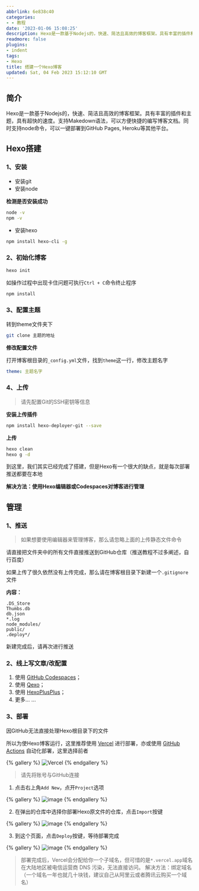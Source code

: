 ```yaml
---
abbrlink: 6e838c40
categories:
- - 教程
date: '2023-01-06 15:08:25'
description: Hexo是一款基于Nodejs的，快速、简洁且高效的博客框架。具有丰富的插件和主题，具有超快的速度。支持Makedown语法，可以方便快捷的编写博客文档。同时支持node命令，可以一键部署到GitHub Pages, Heroku等其他平台。
readmore: false
plugins:
- indent
tags:
- Hexo
title: 搭建一个Hexo博客
updated: Sat, 04 Feb 2023 15:12:10 GMT
---
```

## 简介

Hexo是一款基于Nodejs的，快速、简洁且高效的博客框架。具有丰富的插件和主题，具有超快的速度。支持Makedown语法，可以方便快捷的编写博客文档。同时支持node命令，可以一键部署到GitHub Pages, Heroku等其他平台。

## Hexo搭建

### 1、安装

- 安装git
- 安装node

**检测是否安装成功**

```bash
node -v
npm -v
```

- 安装hexo

```bash
npm install hexo-cli -g
```

### 2、初始化博客

```bash
hexo init
```

如操作过程中出现卡住问题可执行`Ctrl + C`命令终止程序

```bash
npm install
```

### 3、配置主题

转到theme文件夹下

```bash
git clone 主题的地址
```

**修改配置文件**

打开博客根目录的`_config.yml`文件，找到`theme`这一行，修改主题名字

```YAML
theme: 主题名字
```

### 4、上传

> 请先配置Git的SSH密钥等信息

**安装上传插件**

```bash
npm install hexo-deployer-git --save
```

**上传**

```bash
hexo clean
hexo g -d
```

到这里，我们其实已经完成了搭建，但是Hexo有一个很大的缺点，就是每次部署推送都要在本地

**解决方法：使用Hexo编辑器或Codespaces对博客进行管理**

## 管理

### 1、推送

> 如果想要使用编辑器来管理博客，那么请忽略上面的上传静态文件命令

请直接把文件夹中的所有文件直接推送到GitHub仓库（推送教程不过多阐述，自行百度）

如果上传了很久依然没有上传完成，那么请在博客根目录下新建一个`.gitignore`文件

**内容：**

```
.DS_Store
Thumbs.db
db.json
*.log
node_modules/
public/
.deploy*/
```

新建完成后，请再次进行推送

### 2、线上写文章/改配置

1. 使用 [GitHub Codespaces](https://github.com/codespaces/)；
2. 使用 [Qexo](https://www.oplog.cn/qexo/)；
3. 使用 [HexoPlusPlus](https://hexoplusplus.js.org)；
4. 更多... ...

### 3、部署

因GitHub无法直接处理Hexo根目录下的文件

所以为使Hexo博客运行，这里推荐使用 [Vercel](https://vercel.com) 进行部署，亦或使用 [GitHub Actions](https://xaoxuu.com/blog/20221126/#GitHub-Actions-自动化部署) 自动化部署，这里选择前者

{% gallery %}
![Vercel](https://cdn.wndbac.cn/gh/wndbac/Static/blog_img/2023/1/image_4e57c9f5fc1631f3e415d4c400ccfe13.png)
{% endgallery %}

> 请先将账号与GitHub连接

1. 点击右上角`Add New`，点开`Project`选项

{% gallery %}
![image](https://cdn.wndbac.cn/gh/wndbac/Static/blog_img/2023/1/image_41687b54331a498b75870525bd9b4bc0.png)
{% endgallery %}

2. 在弹出的仓库中选择你部署Hexo原文件的仓库，点击`Import`按键

{% gallery %}
![image](https://cdn.wndbac.cn/gh/wndbac/Static/blog_img/2023/1/image_51b10f51997779da1f01373e757bbab7.png)
{% endgallery %}

3. 到这个页面，点击`Deploy`按键，等待部署完成

{% gallery %}
![image](https://cdn.wndbac.cn/gh/wndbac/Static/blog_img/2023/1/image_69d70e631d5aa9c3038167263b1dd21f.png)
{% endgallery %}

> 部署完成后，Vercel会分配给你一个子域名，但可惜的是`*.vercel.app`域名在大陆地区被电信运营商 DNS 污染，无法直接访问。
> 解决方法：绑定域名（一个域名一年也就几十块钱，建议自己从阿里云或者腾讯云购买一个域名）
